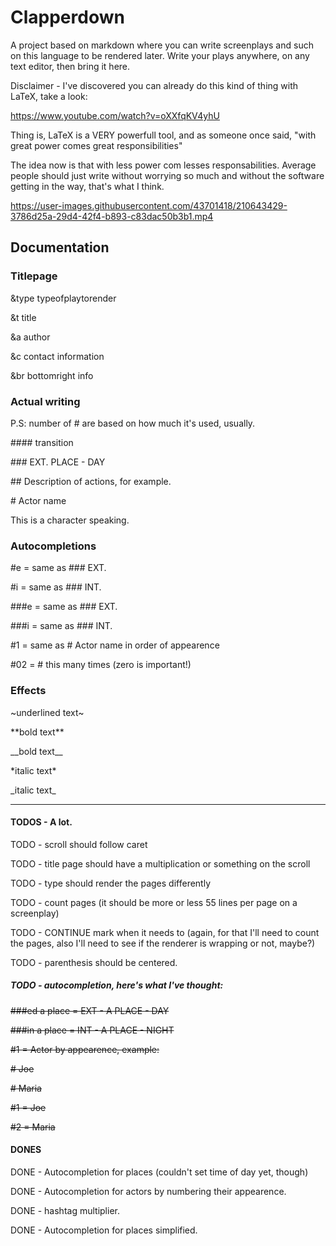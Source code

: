 # Clapperdown 
A project based on markdown where you can write screenplays and such on this language to be rendered later.
Write your plays anywhere, on any text editor, then bring it here.

Disclaimer - I've discovered you can already do this kind of thing with LaTeX, take a look:

https://www.youtube.com/watch?v=oXXfqKV4yhU

Thing is, LaTeX is a VERY powerfull tool, and as someone once said, "with great power comes great responsibilities"


The idea now is that with less power com lesses responsabilities. Average people should just write without worrying so much and without the software getting in the way, that's what I think.

https://user-images.githubusercontent.com/43701418/210643429-3786d25a-29d4-42f4-b893-c83dac50b3b1.mp4

## Documentation

### Titlepage
&type typeofplaytorender

&t title

&a author

&c contact information

\&br bottomright info

### Actual writing

P.S: number of # are based on how much it's used, usually.

\#### transition

\### EXT. PLACE - DAY

\## Description of actions, for example.

\# Actor name

This is a character speaking.

### Autocompletions

\#e = same as ### EXT.

\#i = same as ### INT.

\###e = same as ### EXT.

\###i = same as ### INT.

\#1 = same as # Actor name in order of appearence

\#02 = # this many times (zero is important!)

### Effects

\~underlined text~

\*\*bold text**

\_\_bold text__

\*italic text*

\_italic text_

---

#### TODOS - A lot.

TODO - scroll should follow caret

TODO - title page should have a multiplication or something on the scroll

TODO - type should render the pages differently

TODO - count pages (it should be more or less 55 lines per page on a screenplay)

TODO - CONTINUE mark when it needs to (again, for that I'll need to count the pages, also I'll need to see if the renderer is wrapping or not, maybe?)

TODO - parenthesis should be centered.

##### TODO - autocompletion, here's what I've thought:

<s>\###ed a place = EXT - A PLACE - DAY</s>

<s>\###in a place = INT - A PLACE - NIGHT</s>

<s>\#1 = Actor by appearence, example:</s>

<s>\# Joe</s>

<s>\# Maria</s>

<s>\#1 = Joe</s>

<s>\#2 = Maria</s>

#### DONES

DONE - Autocompletion for places (couldn't set time of day yet, though)

DONE - Autocompletion for actors by numbering their appearence.

DONE - hashtag multiplier.

DONE - Autocompletion for places simplified.
